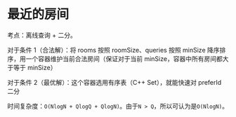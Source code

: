 # 最近的房间

考点：离线查询 + 二分。

对于条件 1（合法解）：将 rooms 按照 roomSize、queries 按照 minSize 降序排序，用一个容器维护当前合法房间（保证对于当前 minSize，容器中所有房间都大于等于 minSize）

对于条件 2（最优解）：这个容器选用有序表（C++ Set），就能快速对 preferId 二分

时间复杂度：`O(NlogN + QlogQ + QlogN)`。由于`N > Q`，所以可认为是`O(NlogN)`。
